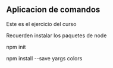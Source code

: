 ## Aplicacion de comandos

Este es el ejercicio del curso

Recuerden instalar los paquetes de node

npm init

npm install --save yargs colors

